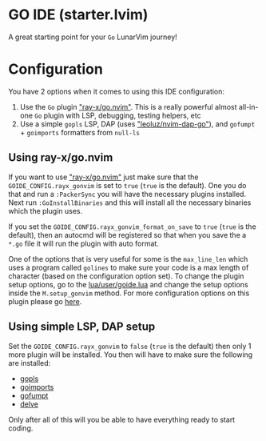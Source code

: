 # GO IDE (starter.lvim)

A great starting point for your `Go` LunarVim journey!

# Configuration

You have 2 options when it comes to using this IDE configuration:
1. Use the `Go` plugin ["ray-x/go.nvim"](https://github.com/ray-x/go.nvim). This is a really powerful 
almost all-in-one `Go` plugin with LSP, debugging, testing helpers, etc
2. Use a simple `gopls` LSP, DAP (uses ["leoluz/nvim-dap-go"](https://github.com/leoluz/nvim-dap-go)), 
and `gofumpt` + `goimports` formatters from `null-ls`

## Using ray-x/go.nvim

If you want to use ["ray-x/go.nvim"](https://github.com/ray-x/go.nvim) just make sure that the 
`GOIDE_CONFIG.rayx_gonvim` is set to `true` (`true` is the default).
One you do that and run a `:PackerSync` you will have the necessary plugins installed.
Next run `:GoInstallBinaries` and this will install all the necessary binaries which the plugin uses.

If you set the `GOIDE_CONFIG.rayx_gonvim_format_on_save` to `true` (`true` is the default), then an 
autocmd will be registered so that when you save the a `*.go` file it will run the plugin with auto format.

One of the options that is very useful for some is the `max_line_len` which uses a program called `golines` to 
make sure your code is a max length of character (based on the configuration option set). To change the plugin setup 
options, go to the [lua/user/goide.lua](./lua/user/goide.lua) and change the setup options inside the `M.setup_gonvim` method.
For more configuration options on this plugin please go [here](https://github.com/ray-x/go.nvim#configuration).

## Using simple LSP, DAP setup
Set the `GOIDE_CONFIG.rayx_gonvim` to `false` (`true` is the default) then only 1 more plugin will be installed.
You then will have to make sure the following are installed:
- [gopls](https://github.com/golang/tools/tree/master/gopls)
- [goimports](https://pkg.go.dev/golang.org/x/tools/cmd/goimports)
- [gofumpt](https://github.com/mvdan/gofumpt)
- [delve](https://github.com/go-delve/delve)

Only after all of this will you be able to have everything ready to start coding.
